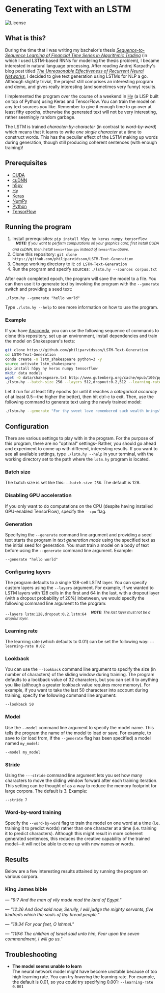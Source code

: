 # Generating Text with an LSTM
![License](https://img.shields.io/github/license/philiparvidsson/LSTM-Text-Generation.svg)

## What is this?
During the time that I was writing my bachelor's thesis *[Sequence-to-Sequence Learning of Financial Time Series in Algorithmic Trading](https://github.com/philiparvidsson/Sequence-to-Sequence-Learning-of-Financial-Time-Series-in-Algorithmic-Trading)* (in which I used LSTM-based RNNs for modeling the thesis problem), I became interested in natural language processing. After reading Andrej Karpathy's blog post titled *[The Unreasonable Effectiveness of Recurrent Neural Networks](http://karpathy.github.io/2015/05/21/rnn-effectiveness/)*, I decided to give text generation using LSTMs for NLP a go. Although slightly trivial, the project still comprises an interesting program and demo, and gives really interesting (and sometimes very funny) results.

I implemented the program over the course of a weekend in [Hy](http://hylang.org) (a LISP built on top of Python) using Keras and TensorFlow. You can train the model on any text sources you like. Remember to give it enough time to go over at least fifty epochs, otherwise the generated text will not be very interesting, rather seemingly random garbage.

The LSTM is trained *character-by-character* (in contrast to *word-by-word*) which means that it learns to write *one single character* at a time to construct words. This has the peculiar effect of the LSTM making up words during generation, though still producing coherent sentences (with enough training)!

## Prerequisites
* [CUDA](http://nvidia.com/object/cuda_home_new.html)
* [cuDNN](https://developer.nvidia.com/cudnn)
* [h5py](http://h5py.org/)
* [Hy](http://hylang.org)
* [Keras](https://keras.io/)
* [NumPy](http://numpy.org)
* [Python](https://python.org)
* [TensorFlow](https://www.tensorflow.org/)

## Running the program
1. Install prerequisites:
   `pip install h5py hy keras numpy tensorflow`
   <sup><i><b>&nbsp;&nbsp;&nbsp;&nbsp;NOTE:</b> If you want to perform computations on your graphics card, first install CUDA and cuDNN, then install `tensorflow-gpu` instead of `tensorflow` above.</i></sup>
2. Clone this repository:
   `git clone https://github.com/philiparvidsson/LSTM-Text-Generation`
3. Change working directory to it:
   `cd LSTM-Text-Generation`
4. Run the program and specify sources:
   `./lstm.hy --sources corpus.txt`

After each completed epoch, the program will save the model to a file. You can then use it to generate text by invoking the program with the `--generate` switch and providing a seed text:

`./lstm.hy --generate "hello world"`

Type `./lstm.hy --help` to see more information on how to use the program.

### Example

If you have [Anaconda](https://www.continuum.io/), you can use the following sequence of commands to clone this repository, set up an environment, install dependencies and train the model on Shakespeare's texts:

```bash
git clone https://github.com/philiparvidsson/LSTM-Text-Generation
cd LSTM-Text-Generation
conda create -n lstm_shakespeare python=3 -y
source activate lstm_shakespeare
pip install h5py hy keras numpy tensorflow
mkdir data models
wget -O data/shakespeare.txt http://www.gutenberg.org/cache/epub/100/pg100.txt
./lstm.hy --batch-size 256 --layers 512,dropout:0.2,512 --learning-rate 0.01 --lookback 40 --model models/shakespeare --sources data/shakespeare.txt --stride 7
```

Let it run for at least fifty epochs (or until it reaches a *categorical accuracy* of at least 0.5—the higher the better), then hit ctrl-c to exit. Then, use the following command to generate text using the newly trained model:

```bash
./lstm.hy --generate "For thy sweet love remembered such wealth brings" --model models/shakespeare.txt
```

## Configuration
There are various settings to play with in the program. For the purpose of this program, there are no "optimal" settings- Rather, you should go ahead and experiment to come up with different, interesting results. If you want to see all available settings, type `./lstm.hy --help` in your terminal, with the working directory set to the path where the `lstm.hy` program is located.

### Batch size
The batch size is set like this: `--batch-size 256`. The default is 128.

### Disabling GPU acceleration
If you only want to do computations on the CPU (despite having installed GPU-enabled TensorFlow), specify the `--cpu` flag.

### Generation
Specifying the `--generate` command line argument and providing a seed text starts the program in *text generation mode* using the specified text as the initial seed for generation. You must train a model on a body of text before using the `--generate` command line argument. Example:

`--generate "hello world"`

### Configuring layers
The program defaults to a single 128-cell LSTM layer. You can specify custom layers using the `--layers` argument. For example, if we wanted to LSTM layers with 128 cells in the first and 64 in the last, with a dropout layer (with a dropout probability of 20%) inbetween, we would specify the following command line argument to the program:

`--layers lstm:128,dropout:0.2,lstm:64`
<sup><i><b>&nbsp;&nbsp;&nbsp;&nbsp;NOTE:</b> The last layer must not be a dropout layer.</i></sup>

### Learning rate
The learning rate (which defaults to 0.01) can be set the following way: `--learning-rate 0.02`

### Lookback
You can use the `--lookback` command line argument to specify the size (in number of characters) of the sliding window during training. The program defaults to a lookback value of 32 characters, but you can set it to anything you like (although a greater lookback value requires more memory). For example, if you want to take the last 50 charactesr into account during training, specify the following command line argument:

`--lookback 50`

### Model
Use the `--model` command line argument to specify the model name. This tells the program the name of the model to load or save. For example, to save to (or load from, if the `--generate` flag has been specified) a model named `my_model`:

`--model my_model`

### Stride
Using the `---stride` command line argument lets you set how many characters to move the sliding window forward after each training iteration. This setting can be thought of as a way to reduce the memory footprint for large corpora. The default is 3. Example:

`--stride 7`

### Word-by-word training
Specify the `--word-by-word` flag to train the model on one word at a time (i.e. training it to predict words) rather than one character at a time (i.e. training it to predict characters). Although this might result in more coherent generated sentences, this reduces the creative capability of the trained model—it will not be able to come up with new names or words.

## Results
Below are a few interesting results attained by running the program on various corpora.

### King James bible
— *"9:7 And the man of vily made mad the land of Egypt."*

— *"12:26 And God said now, Seruily, I will judge the mighty servants, five kindreds which the souls of thy bread people."*

— *"18:34 For your feet, O Ishmel."*

— *"119:6 The children of Israel said unto him, Fear upon the seven commandment, I will go us."*

## Troubleshooting

* **The model seems unable to learn**  
  The neural network model might have become unstable because of too high learning rate. You can try *lowering* the learning rate. For example, the default is 0.01, so you could try specifying 0.001: `--learning-rate 0.001`
